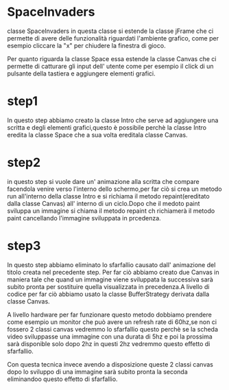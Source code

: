 # SpaceInvaders
classe SpaceInvaders
in questa classe si estende la classe jFrame che ci permette di avere delle funzionalità riguardati l'ambiente grafico, come per esempio cliccare la "x" per chiudere la finestra di gioco.

Per quanto riguarda la classe Space essa estende la classe Canvas che ci permette di catturare gli input dell' utente come per esempio il click di un pulsante della tastiera e aggiungere elementi grafici.

# step1
In questo step abbiamo creato la classe Intro che serve ad aggiungere una scritta e degli elementi grafici,questo è possibile perchè la classe Intro eredita la classe Space che a sua volta ereditala classe Canvas.

# step2
in questo step si vuole dare un' animazione alla scritta che compare facendola venire verso l'interno dello schermo,per far ciò si crea un metodo run all'interno della classe Intro e si richiama il metodo repaint(ereditato dalla classe Canvas) all' interno di un ciclo.Dopo che il medoto paint sviluppa un immagine si chiama il metodo repaint ch richiamerà il metodo paint cancellando l'immagine sviluppata in prcedenza.

# step3
In questo step abbiamo eliminato lo sfarfallio causato dall' animazione del titolo creata nel precedente step. Per far ciò abbiamo creato due Canvas in maniera tale che quand un immagine viene sviluppata la successiva sarà subito pronta per sostituire quella visualizzata in precedenza.A livello di codice per far ciò abbiamo usato la classe BufferStrategy derivata dalla classe Canvas.

A livello hardware per far funzionare questo metodo dobbiamo prendere come esempio un monitor che può avere un refresh rate di 60hz,se non ci fossero 2 classi canvas vedremmo lo sfarfallio questo perchè se la scheda video sviluppasse una immagine con una durata di 5hz e poi la prossima sarà disponible solo dopo 2hz in questi 2hz vedremmo questo effetto di sfarfallio.

Con questa tecnica invece avendo a disposizione queste 2 classi canvas dopo lo sviluppo di una immagine sarà subito pronta la seconda eliminandoo questo effetto di sfarfallio.
